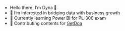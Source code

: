 - Hello there, I’m Dyna 👋
- 🎯 I’m interested in bridging data with business growth
- 🌱 Currently learning Power BI for PL-300 exam 
- 💞️ Contributing contents for [GetDoa](https://getdoa.com/)


<!---
Addindyna/Addindyna is a ✨ special ✨ repository because its `README.md` (this file) appears on your GitHub profile.
You can click the Preview link to take a look at your changes.
--->
